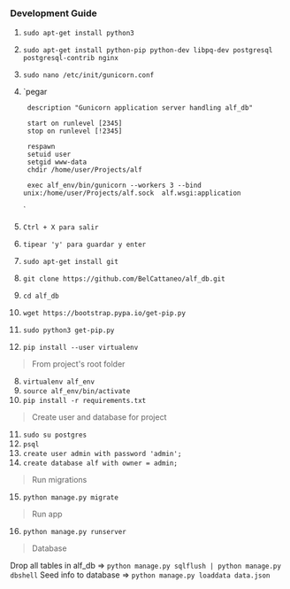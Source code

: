 ### Development Guide
1. `sudo apt-get install python3`
2. `sudo apt-get install python-pip python-dev libpq-dev postgresql postgresql-contrib nginx`
3. `sudo nano /etc/init/gunicorn.conf`
4. `pegar
    
        description "Gunicorn application server handling alf_db"

        start on runlevel [2345]
        stop on runlevel [!2345]

        respawn
        setuid user
        setgid www-data
        chdir /home/user/Projects/alf

        exec alf_env/bin/gunicorn --workers 3 --bind unix:/home/user/Projects/alf.sock  alf.wsgi:application
    `
5.  `Ctrl + X para salir`
6. `tipear 'y' para guardar y enter`
7. `sudo apt-get install git`
8. `git clone https://github.com/BelCattaneo/alf_db.git`
9. `cd alf_db`
10. `wget https://bootstrap.pypa.io/get-pip.py`
11. `sudo python3 get-pip.py`
12. `pip install --user virtualenv`

> From project's root folder

8. `virtualenv alf_env`
9. `source alf_env/bin/activate`
10. `pip install -r requirements.txt`

> Create user and database for project
11. `sudo su postgres`
12. `psql`
13. `create user admin with password 'admin';`
14. `create database alf with owner = admin;`

> Run migrations

15. `python manage.py migrate`

> Run app
16. `python manage.py runserver`

> Database

Drop all tables in alf_db => `python manage.py sqlflush | python manage.py dbshell`
Seed info to database => `python manage.py loaddata data.json`


